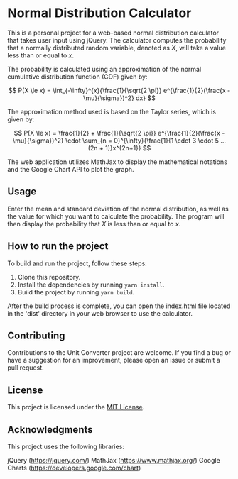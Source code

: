 # Normal Distribution Calculator

This is a personal project for a web-based normal distribution calculator that takes user input using jQuery. The calculator computes the probability that a normally distributed random variable, denoted as $X$, will take a value less than or equal to $x$.

The probability is calculated using an approximation of the normal cumulative distribution function (CDF) given by:

$$
P(X \le x) = \int_{-\infty}^{x}{\frac{1}{\sqrt{2 \pi}} e^{\frac{1}{2}(\frac{x - \mu}{\sigma})^2} dx}
$$

The approximation method used is based on the Taylor series, which is given by:

$$
P(X \le x) = \frac{1}{2} + \frac{1}{\sqrt{2 \pi}} e^{\frac{1}{2}(\frac{x - \mu}{\sigma})^2} \cdot \sum_{n = 0}^{\infty}{\frac{1}{1 \cdot 3 \cdot 5 ... (2n + 1)}x^{2n+1}}
$$

The web application utilizes MathJax to display the mathematical notations and the Google Chart API to plot the graph.

## Usage

Enter the mean and standard deviation of the normal distribution, as well as the value for which you want to calculate the probability. The program will then display the probability that $X$ is less than or equal to $x$.

## How to run the project

To build and run the project, follow these steps:

1. Clone this repository.
2. Install the dependencies by running `yarn install`.
3. Build the project by running `yarn build`.

After the build process is complete, you can open the index.html file located in the 'dist' directory in your web browser to use the calculator.

## Contributing

Contributions to the Unit Converter project are welcome. If you find a bug or have a suggestion for an improvement, please open an issue or submit a pull request.

## License

This project is licensed under the [MIT License](./LICENSE).

## Acknowledgments

This project uses the following libraries:

jQuery (https://jquery.com/)
MathJax (https://www.mathjax.org/)
Google Charts (https://developers.google.com/chart)
